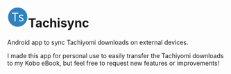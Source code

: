 # ![app-icon](https://github.com/axiel7/Tachisync/blob/master/app/src/main/res/mipmap-mdpi/ic_launcher_round.png)Tachisync
Android app to sync Tachiyomi downloads on external devices.

I made this app for personal use to easily transfer the Tachiyomi downloads to my Kobo eBook, but feel free to request new features or improvements!
